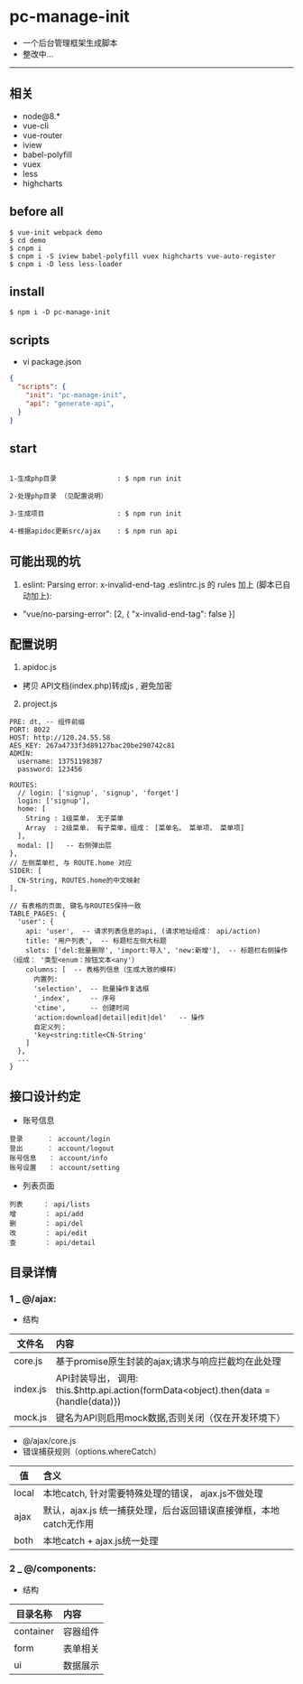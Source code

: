 # pc-manage-init

- 一个后台管理框架生成脚本
- 整改中...

---

## 相关
- node@8.*
- vue-cli
- vue-router
- iview
- babel-polyfill
- vuex
- less
- highcharts

## before all

```
$ vue-init webpack demo
$ cd demo
$ cnpm i
$ cnpm i -S iview babel-polyfill vuex highcharts vue-auto-register
$ cnpm i -D less less-loader
```

## install

```
$ npm i -D pc-manage-init
```

## scripts

- vi package.json

```json
{
  "scripts": {
    "init": "pc-manage-init",
    "api": "generate-api",
  }
}
```

## start
 ```

 1-生成php目录               : $ npm run init

 2-处理php目录 （见配置说明）

 3-生成项目                  : $ npm run init

 4-根据apidoc更新src/ajax    : $ npm run api

 ```


## 可能出现的坑

 1. eslint: Parsing error: x-invalid-end-tag
 .eslintrc.js 的 rules 加上 (脚本已自动加上):
 * "vue/no-parsing-error": [2, { "x-invalid-end-tag": false }]

## 配置说明

 1. apidoc.js
 *  拷贝 API文档(index.php)转成js , 避免加密
 2. project.js
 ```
 PRE: dt, -- 组件前缀
 PORT: 8022
 HOST: http://120.24.55.58
 AES_KEY: 267a4733f3d89127bac20be290742c81
 ADMIN:
   username: 13751198387
   password: 123456
 
 ROUTES:
   // login: ['signup', 'signup', 'forget']
   login: ['signup'],
   home: [
     String : 1级菜单， 无子菜单
     Array  : 2级菜单， 有子菜单，组成： [菜单名， 菜单项， 菜单项]
   ],
   modal: []   -- 右侧弹出层
 },
 // 左侧菜单栏, 与 ROUTE.home 对应
 SIDER: [
   CN-String, ROUTES.home的中文映射
 ],

 // 有表格的页面, 键名与ROUTES保持一致
 TABLE_PAGES: {
   'user': {
     api: 'user',  -- 请求列表信息的api, (请求地址组成： api/action)
     title: '用户列表',  -- 标题栏左侧大标题
     slots: ['del:批量删除', 'import:导入', 'new:新增'],  -- 标题栏右侧操作（组成： '类型<enum：按钮文本<any'）
     columns: [  -- 表格列信息（生成大致的模样）
       内置列:
       'selection',  -- 批量操作复选框
       '_index',     -- 序号
       'ctime',      -- 创建时间
       'action:download|detail|edit|del'   -- 操作
       自定义列：
       'key<string:title<CN-String'
     ]
   },
   ...
 }
 ```

## 接口设计约定

 * 账号信息
 ```
 登录　　　 ： account/login
 登出　　　 ： account/logout
 账号信息   ： account/info
 账号设置   ： account/setting
 ```
 * 列表页面
 ```
 列表　　　： api/lists
 增       ： api/add
 删       ： api/del
 改       ： api/edit
 查       ： api/detail
 ```

## 目录详情

### 1 _ @/ajax:
 * 结构

 | 文件名     | 内容
 | --------  | :-----
 | core.js   | 基于promise原生封装的ajax;请求与响应拦截均在此处理
 | index.js  | API封装导出， 调用: this.$http.api.action(formData<object).then(data = {handle(data)})
 | mock.js   | 键名为API则启用mock数据,否则关闭（仅在开发环境下）
 * @/ajax/core.js
 * 错误捕获规则（options.whereCatch）

 | 值<string> | 含义
 | --------   | :-----
 | local      | 本地catch, 针对需要特殊处理的错误， ajax.js不做处理
 | ajax       | 默认，ajax.js 统一捕获处理，后台返回错误直接弹框，本地catch无作用
 | both       | 本地catch + ajax.js统一处理

### 2 _ @/components:
 * 结构

 | 目录名称        | 内容
 | --------       | :-----
 | container      | 容器组件
 | form           | 表单相关
 | ui             | 数据展示
